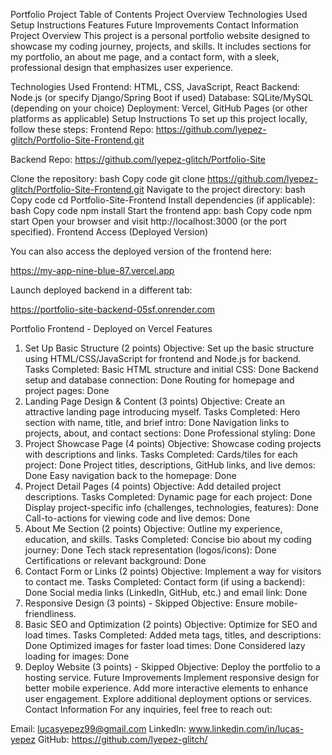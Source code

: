Portfolio Project
Table of Contents
Project Overview
Technologies Used
Setup Instructions
Features
Future Improvements
Contact Information
Project Overview
This project is a personal portfolio website designed to showcase my coding journey, projects, and skills. It includes sections for my portfolio, an about me page, and a contact form, with a sleek, professional design that emphasizes user experience.

Technologies Used
Frontend: HTML, CSS, JavaScript, React
Backend: Node.js (or specify Django/Spring Boot if used)
Database: SQLite/MySQL (depending on your choice)
Deployment: Vercel, GitHub Pages (or other platforms as applicable)
Setup Instructions
To set up this project locally, follow these steps:
Frontend Repo: https://github.com/lyepez-glitch/Portfolio-Site-Frontend.git

Backend Repo: https://github.com/lyepez-glitch/Portfolio-Site

Clone the repository:
bash
Copy code
git clone https://github.com/lyepez-glitch/Portfolio-Site-Frontend.git
Navigate to the project directory:
bash
Copy code
cd Portfolio-Site-Frontend
Install dependencies (if applicable):
bash
Copy code
npm install
Start the frontend app:
bash
Copy code
npm start
Open your browser and visit http://localhost:3000 (or the port specified).
Frontend Access (Deployed Version)

You can also access the deployed version of the frontend here:

https://my-app-nine-blue-87.vercel.app

Launch deployed backend in a different tab:

https://portfolio-site-backend-05sf.onrender.com

Portfolio Frontend - Deployed on Vercel
Features
1. Set Up Basic Structure (2 points)
Objective: Set up the basic structure using HTML/CSS/JavaScript for frontend and Node.js for backend.
Tasks Completed:
Basic HTML structure and initial CSS: Done
Backend setup and database connection: Done
Routing for homepage and project pages: Done
2. Landing Page Design & Content (3 points)
Objective: Create an attractive landing page introducing myself.
Tasks Completed:
Hero section with name, title, and brief intro: Done
Navigation links to projects, about, and contact sections: Done
Professional styling: Done
3. Project Showcase Page (4 points)
Objective: Showcase coding projects with descriptions and links.
Tasks Completed:
Cards/tiles for each project: Done
Project titles, descriptions, GitHub links, and live demos: Done
Easy navigation back to the homepage: Done
4. Project Detail Pages (4 points)
Objective: Add detailed project descriptions.
Tasks Completed:
Dynamic page for each project: Done
Display project-specific info (challenges, technologies, features): Done
Call-to-actions for viewing code and live demos: Done
5. About Me Section (2 points)
Objective: Outline my experience, education, and skills.
Tasks Completed:
Concise bio about my coding journey: Done
Tech stack representation (logos/icons): Done
Certifications or relevant background: Done
6. Contact Form or Links (2 points)
Objective: Implement a way for visitors to contact me.
Tasks Completed:
Contact form (if using a backend): Done
Social media links (LinkedIn, GitHub, etc.) and email link: Done
7. Responsive Design (3 points) - Skipped
Objective: Ensure mobile-friendliness.
8. Basic SEO and Optimization (2 points)
Objective: Optimize for SEO and load times.
Tasks Completed:
Added meta tags, titles, and descriptions: Done
Optimized images for faster load times: Done
Considered lazy loading for images: Done
9. Deploy Website (3 points) - Skipped
Objective: Deploy the portfolio to a hosting service.
Future Improvements
Implement responsive design for better mobile experience.
Add more interactive elements to enhance user engagement.
Explore additional deployment options or services.
Contact Information
For any inquiries, feel free to reach out:

Email: lucasyepez99@gmail.com
LinkedIn: www.linkedin.com/in/lucas-yepez
GitHub: https://github.com/lyepez-glitch/
